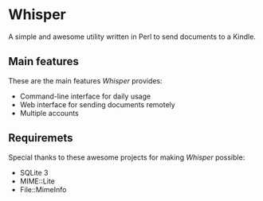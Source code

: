 # Whisper

A simple and awesome utility written in Perl to send documents to a Kindle.


## Main features

These are the main features *Whisper* provides:

  - Command-line interface for daily usage
  - Web interface for sending documents remotely
  - Multiple accounts

## Requiremets

Special thanks to these awesome projects for making *Whisper* possible:

  - SQLite 3
  - MIME::Lite
  - File::MimeInfo
